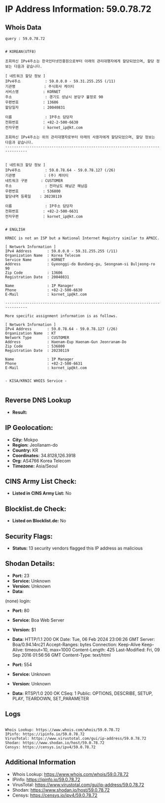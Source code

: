 # IP Address Information: 59.0.78.72

## Whois Data
```
query : 59.0.78.72


# KOREAN(UTF8)

조회하신 IPv4주소는 한국인터넷진흥원으로부터 아래의 관리대행자에게 할당되었으며, 할당 정보는 다음과 같습니다.

[ 네트워크 할당 정보 ]
IPv4주소           : 59.0.0.0 - 59.31.255.255 (/11)
기관명             : 주식회사 케이티
서비스명           : KORNET
주소               : 경기도 성남시 분당구 불정로 90
우편번호           : 13606
할당일자           : 20040831

이름               : IP주소 담당자
전화번호           : +82-2-500-6630
전자우편           : kornet_ip@kt.com

조회하신 IPv4주소는 위의 관리대행자로부터 아래의 사용자에게 할당되었으며, 할당 정보는 다음과 같습니다.
--------------------------------------------------------------------------------


[ 네트워크 할당 정보 ]
IPv4주소           : 59.0.78.64 - 59.0.78.127 (/26)
기관명             : (주) 케이티
네트워크 구분      : CUSTOMER
주소               : 전라남도 해남군 해남읍
우편번호           : 536800
할당내역 등록일    : 20230119

이름               : IP주소 담당자
전화번호           : +82-2-500-6631
전자우편           : kornet_ip@kt.com


# ENGLISH

KRNIC is not an ISP but a National Internet Registry similar to APNIC.

[ Network Information ]
IPv4 Address       : 59.0.0.0 - 59.31.255.255 (/11)
Organization Name  : Korea Telecom
Service Name       : KORNET
Address            : Gyeonggi-do Bundang-gu, Seongnam-si Buljeong-ro 90
Zip Code           : 13606
Registration Date  : 20040831

Name               : IP Manager
Phone              : +82-2-500-6630
E-Mail             : kornet_ip@kt.com

--------------------------------------------------------------------------------

More specific assignment information is as follows.

[ Network Information ]
IPv4 Address       : 59.0.78.64 - 59.0.78.127 (/26)
Organization Name  : KT
Network Type       : CUSTOMER
Address            : Haenam-Eup Haenam-Gun Jeonranam-Do
Zip Code           : 536800
Registration Date  : 20230119

Name               : IP Manager
Phone              : +82-2-500-6631
E-Mail             : kornet_ip@kt.com


- KISA/KRNIC WHOIS Service -


```
## Reverse DNS Lookup
- **Result:** 

## IP Geolocation:
- **City:** Mokpo
- **Region:** Jeollanam-do
- **Country:** KR
- **Coordinates:** 34.8128,126.3918
- **Org:** AS4766 Korea Telecom
- **Timezone:** Asia/Seoul

## CINS Army List Check:
- **Listed in CINS Army List:** 
No

## Blocklist.de Check:
- **Listed on Blocklist.de:** 
No

## Security Flags:
- **Status:** 13 security vendors flagged this IP address as malicious

## Shodan Details:
- **Port:** 23
- **Service:** Unknown
- **Version:** Unknown
- **Data:** 
(none) login: 

- **Port:** 80
- **Service:** Boa Web Server
- **Version:** $1
- **Data:** HTTP/1.1 200 OK
Date: Tue, 06 Feb 2024 23:06:26 GMT
Server: Boa/0.94.14rc21
Accept-Ranges: bytes
Connection: Keep-Alive
Keep-Alive: timeout=10, max=1000
Content-Length: 425
Last-Modified: Fri, 09 Sep 2016 01:56:56 GMT
Content-Type: text/html



- **Port:** 554
- **Service:** Unknown
- **Version:** Unknown
- **Data:** RTSP/1.0 200 OK
CSeq: 1
Public: OPTIONS, DESCRIBE, SETUP, PLAY, TEARDOWN, SET_PARAMETER



## Logs
```

Whois Lookup: https://www.whois.com/whois/59.0.78.72
IPinfo: https://ipinfo.io/59.0.78.72
VirusTotal: https://www.virustotal.com/gui/ip-address/59.0.78.72
Shodan: https://www.shodan.io/host/59.0.78.72
Censys: https://censys.io/ipv4/59.0.78.72

```
## Additional Information
- Whois Lookup: https://www.whois.com/whois/59.0.78.72
- IPinfo: https://ipinfo.io/59.0.78.72
- VirusTotal: https://www.virustotal.com/gui/ip-address/59.0.78.72
- Shodan: https://www.shodan.io/host/59.0.78.72
- Censys: https://censys.io/ipv4/59.0.78.72

